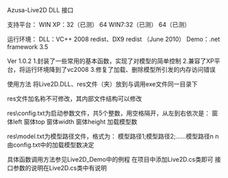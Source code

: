 Azusa-Live2D DLL 接口 

支持平台：
WIN XP：32（已测） 64
WIN7:32（已测） 64（已测）

运行环境：
DLL：VC++ 2008 redist、DX9 redist （June 2010）
Demo：.net framework 3.5

Ver 1.0.2 
1.封装了一些常用的基本函数，实现了对模型的简单控制
2.兼容了XP平台，将运行环境降到了vc2008
3.修复了加载、删除模型所引发的内存访问错误


使用方法
将Live2D.DLL、res文件（夹）放到与调用exe文件同一目录下

res文件加名称不可修改，其内部文件结构可以修改

res\config.txt为启动参数文件，共5个整数，用空格隔开，从左到右依次是：
窗体left 窗体top 窗体width 窗体height 加载模型数

res\model.txt为模型路径文件，格式为：
模型路径1;模型路径2;......模型路径n
n由config.txt中的加载模型数决定

具体函数调用方法参见Live2D_Demo中的例程
在项目中添加Live2D.cs类即可
接口参数的说明在Live2D.cs类中有说明

